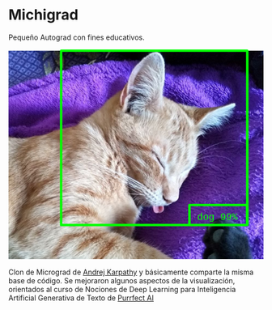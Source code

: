 # Michigrad
Pequeño Autograd con fines educativos.

![gatite](images/gatite.png)

Clon de Micrograd de [Andrej Karpathy](https://github.com/karpathy/micrograd) y básicamente comparte la misma base de código. Se mejoraron algunos aspectos de la visualización, orientados al curso de Nociones de Deep Learning para Inteligencia Artificial Generativa de Texto de [Purrfect AI](https://purrfectai.online)
